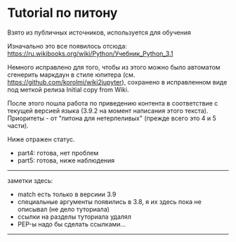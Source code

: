 # Tutorial по питону

Взято из публичных источников, используется для обучения

Изначально это все появилось отсюда: https://ru.wikibooks.org/wiki/Python/Учебник_Python_3.1

Немного исправлено для того, чтобы из этого можно было автоматом сгенерить маркдаун в стиле юпитера (см. https://github.com/korolmi/wiki2jupyter), сохранено в исправленном виде под меткой релиза Initial copy from Wiki.

После этого пошла работа по приведению контента в соответствие с текущей версией языка (3.9.2 на момент написания этого текста). Приоритеты - от "питона для нетерпеливых" (прежде всего это 4 и 5 части).

Ниже отражен статус.

* part4: готова, нет проблем
* part5: готова, ниже наблюдения

****
заметки здесь:
* match есть только в версиии 3.9
* специальные аргументы появились в 3.8, я их здесь пока не описывал (не дело туториала)
* ссылки на разделы туториала удалял
* PEP-ы надо бы сделать ссылками...
****


